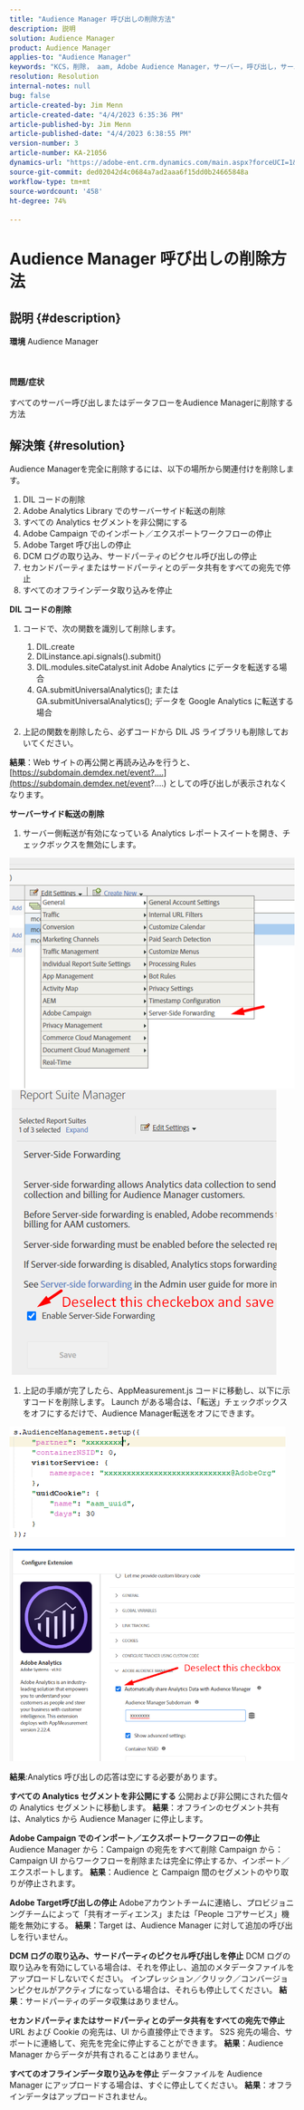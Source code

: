 ```yaml
---
title: "Audience Manager 呼び出しの削除方法"
description: 説明
solution: Audience Manager
product: Audience Manager
applies-to: "Audience Manager"
keywords: "KCS，削除， aam, Adobe Audience Manager，サーバー，呼び出し，サーバーコール，使い方"
resolution: Resolution
internal-notes: null
bug: false
article-created-by: Jim Menn
article-created-date: "4/4/2023 6:35:36 PM"
article-published-by: Jim Menn
article-published-date: "4/4/2023 6:38:55 PM"
version-number: 3
article-number: KA-21056
dynamics-url: "https://adobe-ent.crm.dynamics.com/main.aspx?forceUCI=1&pagetype=entityrecord&etn=knowledgearticle&id=53275278-17d3-ed11-a7c7-6045bd006b4b"
source-git-commit: ded02042d4c0684a7ad2aaa6f15dd0b24665848a
workflow-type: tm+mt
source-wordcount: '458'
ht-degree: 74%

---
```


# Audience Manager 呼び出しの削除方法

## 説明 {#description}

<b>環境</b>
Audience Manager
<br><br> <br><br><b>問題/症状</b><br><br>すべてのサーバー呼び出しまたはデータフローをAudience Managerに削除する方法<br>

## 解決策 {#resolution}


Audience Managerを完全に削除するには、以下の場所から関連付けを削除します。

1. DIL コードの削除
2. Adobe Analytics Library でのサーバーサイド転送の削除
3. すべての Analytics セグメントを非公開にする
4. Adobe Campaign でのインポート／エクスポートワークフローの停止
5. Adobe Target 呼び出しの停止
6. DCM ログの取り込み、サードパーティのピクセル呼び出しの停止
7. セカンドパーティまたはサードパーティとのデータ共有をすべての宛先で停止
8. すべてのオフラインデータ取り込みを停止




<b>DIL コードの削除</b>

1. コードで、次の関数を識別して削除します。

   1. DIL.create
   2. DILinstance.api.signals().submit()
   3. DIL.modules.siteCatalyst.init Adobe Analytics にデータを転送する場合
   4. GA.submitUniversalAnalytics(); または GA.submitUniversalAnalytics(); データを Google Analytics に転送する場合
2. 上記の関数を削除したら、必ずコードから DIL JS ライブラリも削除しておいてください。


<b>結果</b>：Web サイトの再公開と再読み込みを行うと、[https://subdomain.demdex.net/event?....](https://subdomain.demdex.net/event?....) としての呼び出しが表示されなくなります。



<b>サーバーサイド転送の削除</b>

1. サーバー側転送が有効になっている Analytics レポートスイートを開き、チェックボックスを無効にします。


![](assets/8a6b5fd5-676c-ed11-9562-6045bd006239.png) ![](assets/8d6b5fd5-676c-ed11-9562-6045bd006239.png)

1. 上記の手順が完了したら、AppMeasurement.js コードに移動し、以下に示すコードを削除します。 Launch がある場合は、「転送」チェックボックスをオフにするだけで、Audience Manager転送をオフにできます。


![](assets/8c6b5fd5-676c-ed11-9562-6045bd006239.png)             ![](assets/8b6b5fd5-676c-ed11-9562-6045bd006239.png)

<b>結果</b>:Analytics 呼び出しの応答は空にする必要があります。

<b>すべての Analytics セグメントを非公開にする</b>
公開および非公開にされた個々の Analytics セグメントに移動します。
<b>結果</b>：オフラインのセグメント共有は、Analytics から Audience Manager に停止します。

<b>Adobe Campaign でのインポート／エクスポートワークフローの停止</b>
Audience Manager から：Campaign の宛先をすべて削除
Campaign から：Campaign UI からワークフローを削除または完全に停止するか、インポート／エクスポートします。
<b>結果</b>：Audience と Campaign 間のセグメントのやり取りが停止されます。

<b>Adobe Target呼び出しの停止</b>
Adobeアカウントチームに連絡し、プロビジョニングチームによって「共有オーディエンス」または「People コアサービス」機能を無効にする。
<b>結果</b>：Target は、Audience Manager に対して追加の呼び出しを行いません。

<b>DCM ログの取り込み、サードパーティのピクセル呼び出しを停止</b>
DCM ログの取り込みを有効にしている場合は、それを停止し、追加のメタデータファイルをアップロードしないでください。
インプレッション／クリック／コンバージョンピクセルがアクティブになっている場合は、それらも停止してください。
<b>結果</b>：サードパーティのデータ収集はありません。

<b>セカンドパーティまたはサードパーティとのデータ共有をすべての宛先で停止</b>
URL および Cookie の宛先は、UI から直接停止できます。
S2S 宛先の場合、サポートに連絡して、宛先を完全に停止することができます。
<b>結果</b>：Audience Manager からデータが共有されることはありません。

<b>すべてのオフラインデータ取り込みを停止</b>
データファイルを Audience Manager にアップロードする場合は、すぐに停止してください。
<b>結果</b>：オフラインデータはアップロードされません。
